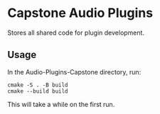 # Capstone Audio Plugins

Stores all shared code for plugin development.

## Usage

In the Audio-Plugins-Capstone directory, run:

    cmake -S . -B build
    cmake --build build

This will take a while on the first run.
